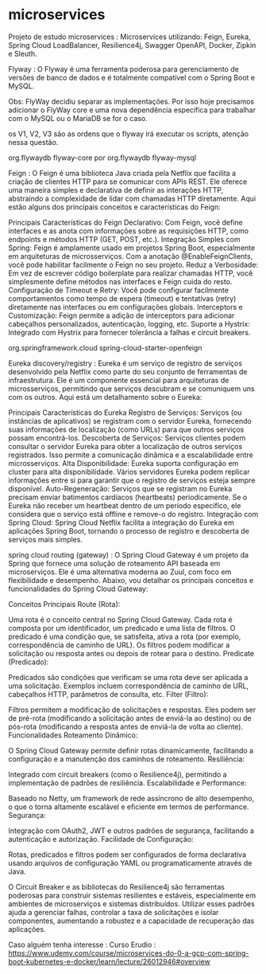 # microservices
Projeto de estudo microservices : Microservices utilizando: Feign, Eureka, Spring Cloud LoadBalancer, Resilience4j, Swagger OpenAPI, Docker, Zipkin e Sleuth.


Flyway : O Flyway é uma ferramenta poderosa para gerenciamento de versões de banco de dados e é totalmente compatível com o Spring Boot e MySQL.

Obs: FlyWay decidiu separar as implementações. Por isso hoje precisamos adicionar o FlyWay core e uma nova dependência específica para trabalhar com o MySQL ou o MariaDB se for o caso.

os V1, V2, V3 são as ordens que o flyway irá executar os scripts, atenção nessa questão.

<dependency>
   <groupId>org.flywaydb</groupId>
   <artifactId>flyway-core</artifactId>
</dependency>
por

<dependency>
   <groupId>org.flywaydb</groupId>
   <artifactId>flyway-mysql</artifactId>
</dependency>





Feign : O Feign é uma biblioteca Java criada pela Netflix que facilita a criação de clientes HTTP para se comunicar com APIs REST. Ele oferece uma maneira simples e declarativa de definir as interações HTTP, abstraindo a complexidade de lidar com chamadas HTTP diretamente. Aqui estão alguns dos principais conceitos e características do Feign:

Principais Características do Feign
Declarativo: Com Feign, você define interfaces e as anota com informações sobre as requisições HTTP, como endpoints e métodos HTTP (GET, POST, etc.).
Integração Simples com Spring: Feign é amplamente usado em projetos Spring Boot, especialmente em arquiteturas de microsserviços. Com a anotação @EnableFeignClients, você pode habilitar facilmente o Feign no seu projeto.
Reduz a Verbosidade: Em vez de escrever código boilerplate para realizar chamadas HTTP, você simplesmente define métodos nas interfaces e Feign cuida do resto.
Configuração de Timeout e Retry: Você pode configurar facilmente comportamentos como tempo de espera (timeout) e tentativas (retry) diretamente nas interfaces ou em configurações globais.
Interceptors e Customização: Feign permite a adição de interceptors para adicionar cabeçalhos personalizados, autenticação, logging, etc.
Suporte a Hystrix: Integrado com Hystrix para fornecer tolerância a falhas e circuit breakers.

<dependency>
	<groupId>org.springframework.cloud</groupId>
	<artifactId>spring-cloud-starter-openfeign</artifactId>
</dependency>



Eureka discovery/registry : Eureka é um serviço de registro de serviços desenvolvido pela Netflix como parte do seu conjunto de ferramentas de infraestrutura. Ele é um componente essencial para arquiteturas de microsserviços, permitindo que serviços descubram e se comuniquem uns com os outros. Aqui está um detalhamento sobre o Eureka:

Principais Características do Eureka
Registro de Serviços: Serviços (ou instâncias de aplicativos) se registram com o servidor Eureka, fornecendo suas informações de localização (como URLs) para que outros serviços possam encontrá-los.
Descoberta de Serviços: Serviços clientes podem consultar o servidor Eureka para obter a localização de outros serviços registrados. Isso permite a comunicação dinâmica e a escalabilidade entre microsserviços.
Alta Disponibilidade: Eureka suporta configuração em cluster para alta disponibilidade. Vários servidores Eureka podem replicar informações entre si para garantir que o registro de serviços esteja sempre disponível.
Auto-Regeneração: Serviços que se registram no Eureka precisam enviar batimentos cardíacos (heartbeats) periodicamente. Se o Eureka não receber um heartbeat dentro de um período específico, ele considera que o serviço está offline e remove-o do registro.
Integração com Spring Cloud: Spring Cloud Netflix facilita a integração do Eureka em aplicações Spring Boot, tornando o processo de registro e descoberta de serviços mais simples.


spring cloud routing (gateway) :  O Spring Cloud Gateway é um projeto da Spring que fornece uma solução de roteamento API baseada em microserviços. Ele é uma alternativa moderna ao Zuul, com foco em flexibilidade e desempenho. Abaixo, vou detalhar os principais conceitos e funcionalidades do Spring Cloud Gateway:

Conceitos Principais
Route (Rota):

Uma rota é o conceito central no Spring Cloud Gateway. Cada rota é composta por um identificador, um predicado e uma lista de filtros.
O predicado é uma condição que, se satisfeita, ativa a rota (por exemplo, correspondência de caminho de URL).
Os filtros podem modificar a solicitação ou resposta antes ou depois de rotear para o destino.
Predicate (Predicado):

Predicados são condições que verificam se uma rota deve ser aplicada a uma solicitação. Exemplos incluem correspondência de caminho de URL, cabeçalhos HTTP, parâmetros de consulta, etc.
Filter (Filtro):

Filtros permitem a modificação de solicitações e respostas. Eles podem ser de pré-rota (modificando a solicitação antes de enviá-la ao destino) ou de pós-rota (modificando a resposta antes de enviá-la de volta ao cliente).
Funcionalidades
Roteamento Dinâmico:

O Spring Cloud Gateway permite definir rotas dinamicamente, facilitando a configuração e a manutenção dos caminhos de roteamento.
Resiliência:

Integrado com circuit breakers (como o Resilience4j), permitindo a implementação de padrões de resiliência.
Escalabilidade e Performance:

Baseado no Netty, um framework de rede assíncrono de alto desempenho, o que o torna altamente escalável e eficiente em termos de performance.
Segurança:

Integração com OAuth2, JWT e outros padrões de segurança, facilitando a autenticação e autorização.
Facilidade de Configuração:

Rotas, predicados e filtros podem ser configurados de forma declarativa usando arquivos de configuração YAML ou programaticamente através de Java.

O Circuit Breaker e as bibliotecas do Resilience4j são ferramentas poderosas para construir sistemas resilientes e estáveis, especialmente em ambientes de microserviços e sistemas distribuídos. Utilizar esses padrões ajuda a gerenciar falhas, controlar a taxa de solicitações e isolar componentes, aumentando a robustez e a capacidade de recuperação das aplicações.

Caso alguém tenha interesse : 
Curso Erudio : https://www.udemy.com/course/microservices-do-0-a-gcp-com-spring-boot-kubernetes-e-docker/learn/lecture/26012946#overview
